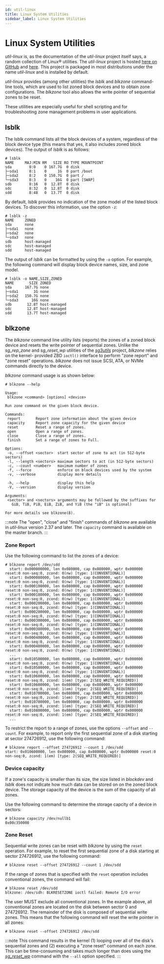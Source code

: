 ```yaml
---
id: util-linux
title: Linux System Utilities
sidebar_label: Linux System Utilities
---
```


# Linux System Utilities

*util-linux* is, as the documentation of the *util-linux* project itself says, 
a random collection of Linux&reg; utilities. The *util-linux* project is
hosted <a href="https://github.com/karelzak/util-linux" target="_blank">here on GitHub</a>
and <a href="https://github.com/util-linux/util-linux" target="_blank">here</a>.
This project is packaged in most distributions under the name *util-linux* and
is installed by default.

*util-linux* provides (among other utilities) the *lsblk* and *blkzone*
command-line tools, which are used to list zoned block devices and to obtain
zone configurations. The *blkzone* tool also allows the write pointer of
sequential zones to be reset.

These utilities are especially useful for shell scripting and for
troubleshooting zone management problems in user applications.

## lsblk

The lsblk command lists all the block devices of a system, regardless of the
block device type (this means that yes, it also includes zoned block devices).
The output of *lsblk* is as follows:

```plaintext
# lsblk
NAME     MAJ:MIN RM   SIZE RO TYPE MOUNTPOINT
sda        8:0    0 167.7G  0 disk
├─sda1     8:1    0     1G  0 part /boot
├─sda2     8:2    0 150.7G  0 part /
└─sda3     8:3    0    16G  0 part [SWAP]
sdb        8:16   0  12.8T  0 disk
sdc        8:32   0  12.8T  0 disk
sdd        8:48   0  13.7T  0 disk
```

By default, *lsblk* provides no indication of the zone model of the listed
block devices. To discover this information, use the option `-z`:

```plaintext
# lsblk -z
NAME     ZONED
sda      none
├─sda1   none
├─sda2   none
└─sda3   none
sdb      host-managed
sdc      host-managed
sdd      host-managed
```

The output of *lsblk* can be formatted by using the `-o` option. For example,
the following command will display block device names, size, and zone model.

```plaintext
# lsblk -o NAME,SIZE,ZONED
NAME       SIZE ZONED
sda      167.7G none
├─sda1       1G none
├─sda2   150.7G none
└─sda3      16G none
sdb       12.8T host-managed
sdc       12.8T host-managed
sdd       13.7T host-managed
```

## blkzone

The *blkzone* command line utility lists (reports) the zones of a zoned block
device and resets the write pointer of sequential zones. Unlike the
*sg_rep_zone* and *sg_reset_wp* utilities of the
[*sg3utils*](../tools/sg3utils.md) project, *blkzone* relies on the kernel-
provided ZBD `ioctl()` interface to perform "zone report" and "zone reset"
operations. *blkzone* does not issue SCSI, ATA, or NVMe commands directly to
the device.

*blkzone* command usage is as shown below:

```plaintext
# blkzone --help

Usage:
 blkzone <command> [options] <device>

Run zone command on the given block device.

Commands:
 report       Report zone information about the given device
 capacity     Report zone capacity for the given device
 reset        Reset a range of zones.
 open         Open a range of zones.
 close        Close a range of zones.
 finish       Set a range of zones to Full.

Options:
 -o, --offset <sector>  start sector of zone to act (in 512-byte sectors)
 -l, --length <sectors> maximum sectors to act (in 512-byte sectors)
 -c, --count <number>   maximum number of zones
 -f, --force            enforce on block devices used by the system
 -v, --verbose          display more details

 -h, --help             display this help
 -V, --version          display version

Arguments:
 <sector> and <sectors> arguments may be followed by the suffixes for
   GiB, TiB, PiB, EiB, ZiB, and YiB (the "iB" is optional)

For more details see blkzone(8).
```

:::note
The "open", "close" and "finish" commands of *blkzone* are available in
*util-linux* version 2.37 and later. The `capacity` command is available on the
master branch.
:::

### Zone Report

Use the following command to list the zones of a device:

```plaintext
# blkzone report /dev/sdd
  start: 0x000000000, len 0x080000, cap 0x080000, wptr 0x000000 reset:0 non-seq:0, zcond: 0(nw) [type: 1(CONVENTIONAL)]
  start: 0x000080000, len 0x080000, cap 0x080000, wptr 0x000000 reset:0 non-seq:0, zcond: 0(nw) [type: 1(CONVENTIONAL)]
  start: 0x000100000, len 0x080000, cap 0x080000, wptr 0x000000 reset:0 non-seq:0, zcond: 0(nw) [type: 1(CONVENTIONAL)]
  start: 0x000180000, len 0x080000, cap 0x080000, wptr 0x000000 reset:0 non-seq:0, zcond: 0(nw) [type: 1(CONVENTIONAL)]
  start: 0x000200000, len 0x080000, cap 0x080000, wptr 0x000000 reset:0 non-seq:0, zcond: 0(nw) [type: 1(CONVENTIONAL)]
  start: 0x000280000, len 0x080000, cap 0x080000, wptr 0x000000 reset:0 non-seq:0, zcond: 0(nw) [type: 1(CONVENTIONAL)]
  start: 0x000300000, len 0x080000, cap 0x080000, wptr 0x000000 reset:0 non-seq:0, zcond: 0(nw) [type: 1(CONVENTIONAL)]
  start: 0x000380000, len 0x080000, cap 0x080000, wptr 0x000000 reset:0 non-seq:0, zcond: 0(nw) [type: 1(CONVENTIONAL)]
  start: 0x000400000, len 0x080000, cap 0x080000, wptr 0x000000 reset:0 non-seq:0, zcond: 0(nw) [type: 1(CONVENTIONAL)]
  start: 0x000480000, len 0x080000, cap 0x080000, wptr 0x000000 reset:0 non-seq:0, zcond: 0(nw) [type: 1(CONVENTIONAL)]
  ...
  start: 0x010500000, len 0x080000, cap 0x080000, wptr 0x000000 reset:0 non-seq:0, zcond: 0(nw) [type: 1(CONVENTIONAL)]
  start: 0x010580000, len 0x080000, cap 0x080000, wptr 0x000000 reset:0 non-seq:0, zcond: 0(nw) [type: 1(CONVENTIONAL)]
  start: 0x010600000, len 0x080000, cap 0x080000, wptr 0x000000 reset:0 non-seq:0, zcond: 1(em) [type: 2(SEQ_WRITE_REQUIRED)]
  start: 0x010680000, len 0x080000, cap 0x080000, wptr 0x000000 reset:0 non-seq:0, zcond: 1(em) [type: 2(SEQ_WRITE_REQUIRED)]
  start: 0x010700000, len 0x080000, cap 0x080000, wptr 0x000000 reset:0 non-seq:0, zcond: 1(em) [type: 2(SEQ_WRITE_REQUIRED)]
  start: 0x010780000, len 0x080000, cap 0x080000, wptr 0x000000 reset:0 non-seq:0, zcond: 1(em) [type: 2(SEQ_WRITE_REQUIRED)]
  start: 0x010800000, len 0x080000, cap 0x080000, wptr 0x000000 reset:0 non-seq:0, zcond: 1(em) [type: 2(SEQ_WRITE_REQUIRED)]
  ...
```

To restrict the report to a range of zones, use the options `--offset` and
`--count`. For example, to report only the first sequential zone
of a disk starting at sector 274726912, use the following command:

```plaintext
# blkzone report --offset 274726912 --count 1 /dev/sdd
start: 0x010600000, len 0x080000, cap 0x080000, wptr 0x000000 reset:0 non-seq:0, zcond: 1(em) [type: 2(SEQ_WRITE_REQUIRED)]
```

### Device capacity

If a zone's capacity is smaller than its size, the size listed in *blockdev* and
*lsblk* does not indicate how much data can be stored on on the zoned block
device. The storage capacity of the device is the sum of the capacity of all
zones.

Use the following command to determine the storage capcity of a device in
sectors: 
```plaintext
# blkzone capacity /dev/nullb1
0x00c350000
```

### Zone Reset

Sequential write zones can be reset with *blkzone* by using the `reset`
operation. For example, to reset the first sequential zone of a disk starting
at sector 274726912, use the following command:

```plaintext
# blkzone reset --offset 274726912 --count 1 /dev/sdd
```

If the range of zones that is specified with the `reset` operation includes
conventional zones, the command will fail:

```plaintext
# blkzone reset /dev/sdd
blkzone: /dev/sdh: BLKRESETZONE ioctl failed: Remote I/O error
```

The user MUST exclude all conventional zones. In the example above, all
conventional zones are located on the disk between sector 0 and 274726912.  The
remainder of the disk is composed of sequential write zones. This means that
the following command will reset the write pointer in all zones:

```plaintext
# blkzone reset --offset 274726912 /dev/sdd
```
:::note
This command results in the kernel (1) looping over all of the disk's
sequential zones and (2) executing a "zone reset" command on each zone. This
can be time-consuming and takes much longer than does using the
[*sg_reset_wp*](../tools/sg3utils.md#sg_reset_wp) command with the `--all`
option specified.
:::
